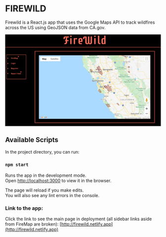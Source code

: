 # FIREWILD

Firewild is a React.js app that uses the Google Maps API to track wildfires across the US using GeoJSON data from CA.gov. 

![Firewild Homepage](https://raw.githubusercontent.com/nrhill1/firewild/master/public/firewild_home.png)

## Available Scripts

In the project directory, you can run:

### `npm start`

Runs the app in the development mode.<br />
Open [http://localhost:3000](http://localhost:3000) to view it in the browser.

The page will reload if you make edits.<br />
You will also see any lint errors in the console.

### Link to the app:
Click the link to see the main page in deployment (all sidebar links aside from FireMap are broken): 
[http://firewild.netlify.app](http://firewild.netlify.app)
